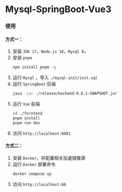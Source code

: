 # Mysql-SpringBoot-Vue3

### 使用

#### 方式一：

1. 安装 `JDK 17`，`Node.js 18`，`Mysql 8`，
2. 安装 `pnpm`
   ```bash
   npm install pnpm -g
   ```
3. 运行 `Mysql` ，导入 `./mysql-init/init.sql`
4. 运行 `SpringBoot` 后端
   ```bash
   java -jar ./release/backend-0.0.1-SNAPSHOT.jar
   ```
5. 运行 `Vue` 前端
   ```bash
   cd ./forntend
   pnpm install
   pnpm run dev
   ```
6. 访问 `http://localhost:8081`

#### 方式二：
1. 安装 `Docker`，并配置相关加速镜像源
2. 运行 `Docker` 部署命令
   ```bash
   docker compose up
   ```
3. 访问 `http://localhost:80`